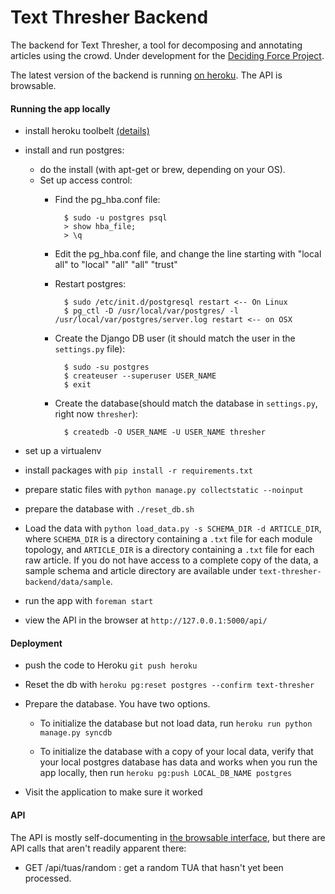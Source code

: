 Text Thresher Backend
=====================

The backend for Text Thresher, a tool for decomposing and annotating articles
using the crowd. Under development for the
[Deciding Force Project](http://www.decidingforce.org/).

The latest version of the backend is running
[on heroku](http://text-thresher.herokuapp.com/api). The API is browsable.

#### Running the app locally

- install heroku toolbelt
  [(details)](https://devcenter.heroku.com/articles/getting-started-with-python#set-up)

- install and run postgres:
  - do the install (with apt-get or brew, depending on your OS). 
  - Set up access control:
    - Find the pg_hba.conf file:
    
            $ sudo -u postgres psql
            > show hba_file;
            > \q
		
    - Edit the pg_hba.conf file, and change the line starting with "local all" to "local" "all" "all" "trust"
		
	- Restart postgres:
	
            $ sudo /etc/init.d/postgresql restart <-- On Linux
            $ pg_ctl -D /usr/local/var/postgres/ -l /usr/local/var/postgres/server.log restart <-- on OSX

	- Create the Django DB user (it should match the user in the `settings.py` file):

		    $ sudo -su postgres
		    $ createuser --superuser USER_NAME
		    $ exit
		
	- Create the database(should match the database in `settings.py`, right now `thresher`):

		    $ createdb -O USER_NAME -U USER_NAME thresher

- set up a virtualenv

- install packages with `pip install -r requirements.txt`

- prepare static files with `python manage.py collectstatic --noinput`

- prepare the database with `./reset_db.sh`

- Load the data with `python load_data.py -s SCHEMA_DIR -d ARTICLE_DIR`, where `SCHEMA_DIR` is a directory
  containing a `.txt` file for each module topology, and `ARTICLE_DIR` is a directory containing a `.txt`
  file for each raw article. If you do not have access to a complete copy of the data, a sample schema and
  article directory are available under `text-thresher-backend/data/sample`.

- run the app with `foreman start`

- view the API in the browser at `http://127.0.0.1:5000/api/`

#### Deployment

- push the code to Heroku `git push heroku`

- Reset the db with `heroku pg:reset postgres --confirm text-thresher`

- Prepare the database. You have two options.

  - To initialize the database but not load data, run
    `heroku run python manage.py syncdb`

  - To initialize the database with a copy of your local data, verify that your
    local postgres database has data and works when you run the app locally,
    then run `heroku pg:push LOCAL_DB_NAME postgres`

- Visit the application to make sure it worked

#### API

The API is mostly self-documenting in
[the browsable interface](http://text-thresher.herokuapp.com/api), but there are
API calls that aren't readily apparent there:

- GET /api/tuas/random : get a random TUA that hasn't yet been processed.
